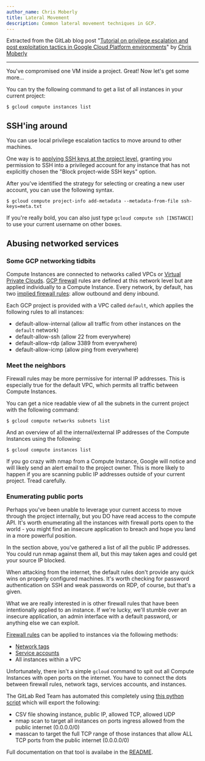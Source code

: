 ```yaml
---
author_name: Chris Moberly
title: Lateral Movement
description: Common lateral movement techniques in GCP.
---
```


Extracted from the GitLab blog post "[Tutorial on privilege escalation and post exploitation tactics in Google Cloud Platform environments](https://about.gitlab.com/blog/2020/02/12/plundering-gcp-escalating-privileges-in-google-cloud-platform/)" by [Chris Moberly](https://about.gitlab.com/company/team/#cmoberly)

---

You've compromised one VM inside a project. Great! Now let's get some more...

You can try the following command to get a list of all instances in your current project:

```
$ gcloud compute instances list
```

## SSH'ing around

You can use local privilege escalation tactics to move around to other machines.

One way is to [applying SSH keys at the project level](https://cloud.google.com/compute/docs/instances/adding-removing-ssh-keys#project-wide), granting you permission to SSH into a privileged account for any instance that has not explicitly chosen the "Block project-wide SSH keys" option.

After you've identified the strategy for selecting or creating a new user account, you can use the following syntax.

```
$ gcloud compute project-info add-metadata --metadata-from-file ssh-keys=meta.txt
```

If you're really bold, you can also just type `gcloud compute ssh [INSTANCE]` to use your current username on other boxes.

## Abusing networked services

### Some GCP networking tidbits

Compute Instances are connected to networks called VPCs or [Virtual Private Clouds](https://cloud.google.com/vpc/docs/vpc). [GCP firewall](https://cloud.google.com/vpc/docs/firewalls) rules are defined at this network level but are applied individually to a Compute Instance. Every network, by default, has two [implied firewall rules](https://cloud.google.com/vpc/docs/firewalls#default_firewall_rules): allow outbound and deny inbound.

Each GCP project is provided with a VPC called `default`, which applies the following rules to all instances:

- default-allow-internal (allow all traffic from other instances on the `default` network)
- default-allow-ssh (allow 22 from everywhere)
- default-allow-rdp (allow 3389 from everywhere)
- default-allow-icmp (allow ping from everywhere)

### Meet the neighbors

Firewall rules may be more permissive for internal IP addresses. This is especially true for the default VPC, which permits all traffic between Compute Instances.

You can get a nice readable view of all the subnets in the current project with the following command:

```
$ gcloud compute networks subnets list
```

And an overview of all the internal/external IP addresses of the Compute Instances using the following:

```
$ gcloud compute instances list
```

If you go crazy with nmap from a Compute Instance, Google will notice and will likely send an alert email to the project owner. This is more likely to happen if you are scanning public IP addresses outside of your current project. Tread carefully.

### Enumerating public ports

Perhaps you've been unable to leverage your current access to move through the project internally, but you DO have read access to the compute API. It's worth enumerating all the instances with firewall ports open to the world - you might find an insecure application to breach and hope you land in a more powerful position.

In the section above, you've gathered a list of all the public IP addresses. You could run nmap against them all, but this may taken ages and could get your source IP blocked.

When attacking from the internet, the default rules don't provide any quick wins on properly configured machines. It's worth checking for password authentication on SSH and weak passwords on RDP, of course, but that's a given.

What we are really interested in is other firewall rules that have been intentionally applied to an instance. If we're lucky, we'll stumble over an insecure application, an admin interface with a default password, or anything else we can exploit.

[Firewall rules](https://cloud.google.com/vpc/docs/firewalls) can be applied to instances via the following methods:

- [Network tags](https://cloud.google.com/vpc/docs/add-remove-network-tags)
- [Service accounts](https://cloud.google.com/vpc/docs/firewalls#serviceaccounts)
- All instances within a VPC

Unfortunately, there isn't a simple `gcloud` command to spit out all Compute Instances with open ports on the internet. You have to connect the dots between firewall rules, network tags, services accounts, and instances.

The GitLab Red Team has automated this completely using [this python script](https://gitlab.com/gitlab-com/gl-security/gl-redteam/gcp_firewall_enum) which will export the following:

- CSV file showing instance, public IP, allowed TCP, allowed UDP
- nmap scan to target all instances on ports ingress allowed from the public internet (0.0.0.0/0)
- masscan to target the full TCP range of those instances that allow ALL TCP ports from the public internet (0.0.0.0/0)

Full documentation on that tool is availabe in the [README](https://gitlab.com/gitlab-com/gl-security/gl-redteam/gcp_firewall_enum/blob/master/README.md).
